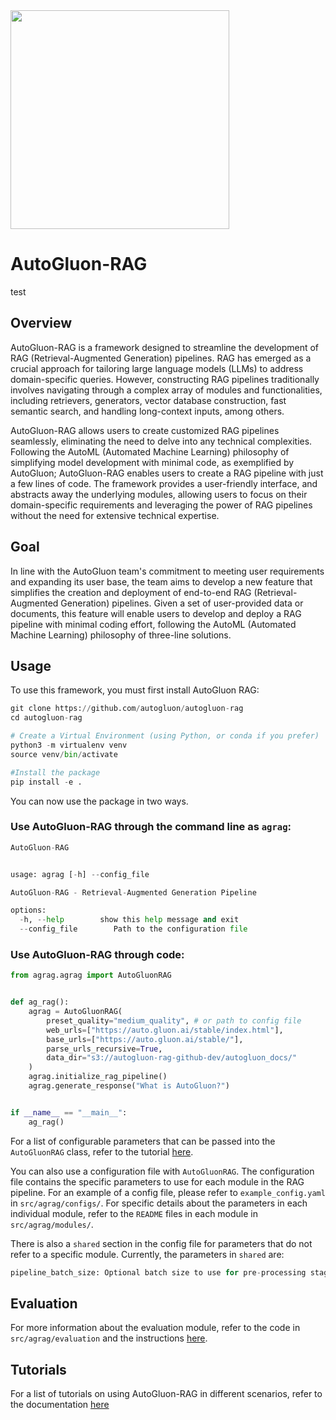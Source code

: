 <div align="left">
  <img src="https://user-images.githubusercontent.com/16392542/77208906-224aa500-6aba-11ea-96bd-e81806074030.png" width="350">
</div>

# AutoGluon-RAG
test
## Overview
AutoGluon-RAG is a framework designed to streamline the development of RAG (Retrieval-Augmented Generation) pipelines. RAG has emerged as a crucial approach for tailoring large language models (LLMs) to address domain-specific queries. However, constructing RAG pipelines traditionally involves navigating through a complex array of modules and functionalities, including retrievers, generators, vector database construction, fast semantic search, and handling long-context inputs, among others.

AutoGluon-RAG allows users to create customized RAG pipelines seamlessly, eliminating the need to delve into any technical complexities. Following the AutoML (Automated Machine Learning) philosophy of simplifying model development with minimal code, as exemplified by AutoGluon; AutoGluon-RAG enables users to create a RAG pipeline with just a few lines of code. The framework provides a user-friendly interface, and abstracts away the underlying modules, allowing users to focus on their domain-specific requirements and leveraging the power of RAG pipelines without the need for extensive technical expertise. 

## Goal
In line with the AutoGluon team's commitment to meeting user requirements and expanding its user base, the team aims to develop a new feature that simplifies the creation and deployment of end-to-end RAG (Retrieval-Augmented Generation) pipelines. Given a set of user-provided data or documents, this feature will enable users to develop and deploy a RAG pipeline with minimal coding effort, following the AutoML (Automated Machine Learning) philosophy of three-line solutions.

## Usage
To use this framework, you must first install AutoGluon RAG:
```python
git clone https://github.com/autogluon/autogluon-rag
cd autogluon-rag

# Create a Virtual Environment (using Python, or conda if you prefer)
python3 -m virtualenv venv
source venv/bin/activate

#Install the package
pip install -e .
```
You can now use the package in two ways. 

### Use AutoGluon-RAG through the command line as `agrag`:

```python
AutoGluon-RAG


usage: agrag [-h] --config_file

AutoGluon-RAG - Retrieval-Augmented Generation Pipeline

options:
  -h, --help        show this help message and exit
  --config_file        Path to the configuration file 
```

### Use AutoGluon-RAG through code:
```python
from agrag.agrag import AutoGluonRAG


def ag_rag():
    agrag = AutoGluonRAG(
        preset_quality="medium_quality", # or path to config file
        web_urls=["https://auto.gluon.ai/stable/index.html"],
        base_urls=["https://auto.gluon.ai/stable/"],
        parse_urls_recursive=True,
        data_dir="s3://autogluon-rag-github-dev/autogluon_docs/"
    )
    agrag.initialize_rag_pipeline()
    agrag.generate_response("What is AutoGluon?")


if __name__ == "__main__":
    ag_rag()
```

For a list of configurable parameters that can be passed into the `AutoGluonRAG` class, refer to the tutorial [here](https://github.com/autogluon/autogluon-rag/tree/main/documentation/tutorials/general/code_parameteres.md). 

You can also use a configuration file with `AutoGluonRAG`.
The configuration file contains the specific parameters to use for each module in the RAG pipeline. For an example of a config file, please refer to `example_config.yaml` in `src/agrag/configs/`. For specific details about the parameters in each individual module, refer to the `README` files in each module in `src/agrag/modules/`.

There is also a `shared` section in the config file for parameters that do not refer to a specific module. Currently, the parameters in `shared` are: 
```python
pipeline_batch_size: Optional batch size to use for pre-processing stage (Data Processing, Embedding, Vector DB Module). This represents the number of files in each batch. The default value is 20.
```

## Evaluation
For more information about the evaluation module, refer to the code in `src/agrag/evaluation` and the instructions [here](https://github.com/autogluon/autogluon-rag/tree/main/src/agrag/evaluation/README.md).

## Tutorials
For a list of tutorials on using AutoGluon-RAG in different scenarios, refer to the documentation [here](https://github.com/autogluon/autogluon-rag/tree/main/documentation/tutorial.md)
